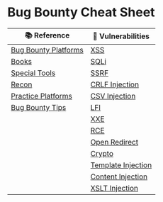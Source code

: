 # Bug Bounty Cheat Sheet</h1>

| 📚 Reference                                                | 🔎 Vulnerabilities                                        | 
|-------------------------------------------------------------|-----------------------------------------------------------| 
| [Bug Bounty Platforms](cheatsheets/bugbountyplatforms.md)   | [XSS](cheatsheets/xss.md)                               | 
| [Books](cheatsheets/books.md)                               | [SQLi](cheatsheets/sqli.md)                             | 
| [Special Tools](cheatsheets/special-tools.md)               | [SSRF](cheatsheets/ssrf.md)                             | 
| [Recon](cheatsheets/recon.md)                               | [CRLF Injection](cheatsheets/crlf.md)                   | 
| [Practice Platforms](cheatsheets/practice-platforms.md)     | [CSV Injection](cheatsheets/csv-injection.md)           | 
| [Bug Bounty Tips](cheatsheets/bugbountytips.md)             | [LFI](cheatsheets/lfi.md)                               | 
|                                                             | [XXE](cheatsheets/xxe.md)                               | 
|                                                             | [RCE](cheatsheets/rce.md)                               | 
|                                                             | [Open Redirect](cheatsheets/open-redirect.md)           | 
|                                                             | [Crypto](cheatsheets/crypto.md)                         | 
|                                                             | [Template Injection](cheatsheets/template-injection.md) | 
|                                                             | [Content Injection](cheatsheets/content-injection.md)   | 
|                                                             | [XSLT Injection](cheatsheets/xslt.md)                   | 